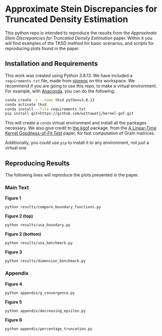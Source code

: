 # Approximate Stein Discrepancies for Truncated Density Estimation

This python repo is intended to reproduce the results from the _Approximate Stein Discrepancies for Truncated Density Estimation_ paper. Within it you will find examples of the TKSD method for basic scenarios, and scripts for reproducing plots found in the paper.


## Installation and Requirements

This work was created using Python 3.8.13. We have included a `requirements.txt` file, made from [pipreqs](https://pypi.org/project/pipreqs/) on this workspace. We recommend if you are going to use this repo, to make a virtual environment. For example, with [Anaconda](https://www.anaconda.com/), you can do the following:

```bash
conda create -y --name tksd python=3.8.13
conda activate tksd
conda install --file requirements.txt 
pip install git+https://github.com/wittawatj/kernel-gof.git
```

This will create a `conda` virtual environment and install all the packages necessary. We also give credit to [the kgof](https://github.com/wittawatj/kernel-gof) package, from the [A Linear-Time Kernel Goodness-of-Fit Test](https://proceedings.neurips.cc/paper/2017/file/979d472a84804b9f647bc185a877a8b5-Paper.pdf) paper, for fast computation of Gram matrices.

Additionally, you could use `pip` to install it to any environment, not just a virtual one

## Reproducing Results

The following lines will reproduce the plots presented in the paper.

### Main Text

**Figure 1**
```
python results/compare_boundary_functions.py
```


**Figure 2 (top)**
```
python results/usa_boundary.py
```


**Figure 2 (bottom)**
```
python results/usa_benchmark.py
```


**Figure 3**
```
python results/dimension_benchmark.py
```

### Appendix

**Figure 4**
```
python appendix/g_convergence.py
```

**Figure 5**
```
python appendix/decreasing_epsilon.py
```

**Figure 6**
```
python appendix/percentage_truncation.py
```
